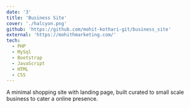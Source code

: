 ```yaml
---
date: '3'
title: 'Business Site'
cover: './halcyon.png'
github: 'https://github.com/mohit-kothari-git/business_site'
external: 'https://mohithmarketing.com/'
tech:
  - PHP
  - MySql
  - Bootstrap
  - JavaScript
  - HTML
  - CSS
---
```


A minimal shopping site with landing page, built curated to small scale business to cater a online presence.
